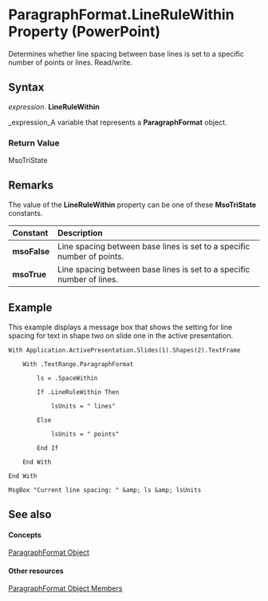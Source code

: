 
# ParagraphFormat.LineRuleWithin Property (PowerPoint)

Determines whether line spacing between base lines is set to a specific number of points or lines. Read/write.


## Syntax

 _expression_. **LineRuleWithin**

 _expression_A variable that represents a  **ParagraphFormat** object.


### Return Value

MsoTriState


## Remarks

The value of the  **LineRuleWithin** property can be one of these **MsoTriState** constants.



|**Constant**|**Description**|
|:-----|:-----|
| **msoFalse**|Line spacing between base lines is set to a specific number of points.|
| **msoTrue**| Line spacing between base lines is set to a specific number of lines.|

## Example

This example displays a message box that shows the setting for line spacing for text in shape two on slide one in the active presentation.


```
With Application.ActivePresentation.Slides(1).Shapes(2).TextFrame

    With .TextRange.ParagraphFormat

        ls = .SpaceWithin

        If .LineRuleWithin Then

            lsUnits = " lines"

        Else

            lsUnits = " points"

        End If

    End With

End With

MsgBox "Current line spacing: " &amp; ls &amp; lsUnits
```


## See also


#### Concepts


 [ParagraphFormat Object](15d495cf-16e2-5cfb-e99c-a551876e3a8a.md)
#### Other resources


 [ParagraphFormat Object Members](c269be7c-ad65-672d-bcac-2a4913346d3e.md)
